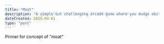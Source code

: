 ```yaml
---
title: "Moat"
description: "A simple but challenging arcade game where you dodge obstacles."
dateCreated: 2025-04-01
type: "post"
---
```


Primer for concept of "moat"

